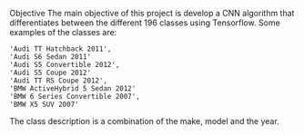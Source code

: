 Objective
The main objective of this project is develop a CNN algorithm that differentiates between the different 196 classes using Tensorflow. Some examples of the classes are:

    'Audi TT Hatchback 2011', 
    'Audi S6 Sedan 2011'
    'Audi S5 Convertible 2012', 
    'Audi S5 Coupe 2012'
    'Audi TT RS Coupe 2012', 
    'BMW ActiveHybrid 5 Sedan 2012'
    'BMW 6 Series Convertible 2007', 
    'BMW X5 SUV 2007'

The class description is a combination of the make, model and the year.